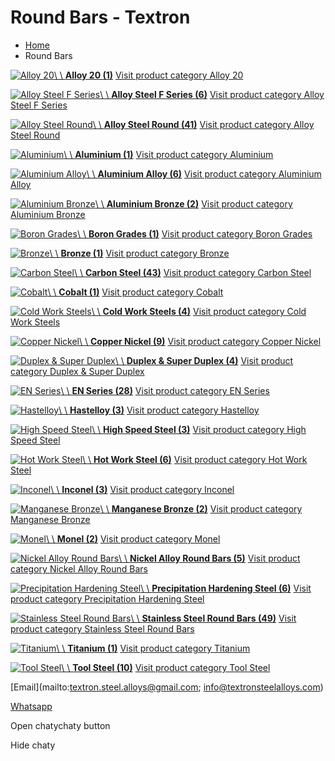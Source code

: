 # Round Bars - Textron

- [Home](https://www.textronsteelalloys.com/)
- Round Bars

[![Alloy 20](https://textronsteelalloys.com/wp-content/uploads/2018/11/round-bar8-300x300.jpg)\\
\\
**Alloy 20 (1)**](https://www.textronsteelalloys.com/product-category/round-bars/alloy-20-round-bars/)
[Visit product category Alloy 20](https://www.textronsteelalloys.com/product-category/round-bars/alloy-20-round-bars/)

[![Alloy Steel F Series](https://textronsteelalloys.com/wp-content/uploads/2018/01/F22-Round-Bar-300x300.jpg)\\
\\
**Alloy Steel F Series (6)**](https://www.textronsteelalloys.com/product-category/round-bars/alloy-steel-f5-f9-f11-f12-f22-f91/)
[Visit product category Alloy Steel F Series](https://www.textronsteelalloys.com/product-category/round-bars/alloy-steel-f5-f9-f11-f12-f22-f91/)

[![Alloy Steel Round](https://textronsteelalloys.com/wp-content/uploads/2018/11/round-bar3-300x300.jpg)\\
\\
**Alloy Steel Round (41)**](https://www.textronsteelalloys.com/product-category/round-bars/alloy-steel-round-bars/)
[Visit product category Alloy Steel Round](https://www.textronsteelalloys.com/product-category/round-bars/alloy-steel-round-bars/)

[![Aluminium](https://textronsteelalloys.com/wp-content/uploads/2018/11/round-bar11-300x300.jpg)\\
\\
**Aluminium (1)**](https://www.textronsteelalloys.com/product-category/round-bars/aluminium/)
[Visit product category Aluminium](https://www.textronsteelalloys.com/product-category/round-bars/aluminium/)

[![Aluminium Alloy](https://textronsteelalloys.com/wp-content/uploads/2018/01/aluminium-alloy-300x300.jpg)\\
\\
**Aluminium Alloy (6)**](https://www.textronsteelalloys.com/product-category/round-bars/aluminium-alloy-round-bar/)
[Visit product category Aluminium Alloy](https://www.textronsteelalloys.com/product-category/round-bars/aluminium-alloy-round-bar/)

[![Aluminium Bronze](https://textronsteelalloys.com/wp-content/uploads/woocommerce-placeholder-300x300.png)\\
\\
**Aluminium Bronze (2)**](https://www.textronsteelalloys.com/product-category/round-bars/aluminium-bronze/)
[Visit product category Aluminium Bronze](https://www.textronsteelalloys.com/product-category/round-bars/aluminium-bronze/)

[![Boron Grades](https://textronsteelalloys.com/wp-content/uploads/woocommerce-placeholder-300x300.png)\\
\\
**Boron Grades (1)**](https://www.textronsteelalloys.com/product-category/round-bars/boron-grades/)
[Visit product category Boron Grades](https://www.textronsteelalloys.com/product-category/round-bars/boron-grades/)

[![Bronze](https://textronsteelalloys.com/wp-content/uploads/2018/11/round-bar10-300x300.jpg)\\
\\
**Bronze (1)**](https://www.textronsteelalloys.com/product-category/round-bars/bronze/)
[Visit product category Bronze](https://www.textronsteelalloys.com/product-category/round-bars/bronze/)

[![Carbon Steel](https://textronsteelalloys.com/wp-content/uploads/2018/11/round-bar2-300x300.jpg)\\
\\
**Carbon Steel (43)**](https://www.textronsteelalloys.com/product-category/round-bars/carbon-steel-round-bars/)
[Visit product category Carbon Steel](https://www.textronsteelalloys.com/product-category/round-bars/carbon-steel-round-bars/)

[![Cobalt](https://textronsteelalloys.com/wp-content/uploads/woocommerce-placeholder-300x300.png)\\
\\
**Cobalt (1)**](https://www.textronsteelalloys.com/product-category/round-bars/cobalt/)
[Visit product category Cobalt](https://www.textronsteelalloys.com/product-category/round-bars/cobalt/)

[![Cold Work Steels](https://textronsteelalloys.com/wp-content/uploads/woocommerce-placeholder-300x300.png)\\
\\
**Cold Work Steels (4)**](https://www.textronsteelalloys.com/product-category/round-bars/cold-work-steels/)
[Visit product category Cold Work Steels](https://www.textronsteelalloys.com/product-category/round-bars/cold-work-steels/)

[![Copper Nickel](https://textronsteelalloys.com/wp-content/uploads/2018/11/round-bar15-300x300.jpg)\\
\\
**Copper Nickel (9)**](https://www.textronsteelalloys.com/product-category/round-bars/copper-nickel-round-bars/)
[Visit product category Copper Nickel](https://www.textronsteelalloys.com/product-category/round-bars/copper-nickel-round-bars/)

[![Duplex & Super Duplex](https://textronsteelalloys.com/wp-content/uploads/2018/11/round-bar13-300x300.jpg)\\
\\
**Duplex & Super Duplex (4)**](https://www.textronsteelalloys.com/product-category/round-bars/duplex-super-duplex-round-bars/)
[Visit product category Duplex & Super Duplex](https://www.textronsteelalloys.com/product-category/round-bars/duplex-super-duplex-round-bars/)

[![EN Series](https://textronsteelalloys.com/wp-content/uploads/2018/01/en-series-rods-rounds-bar-en8-en9-300x300.jpg)\\
\\
**EN Series (28)**](https://www.textronsteelalloys.com/product-category/round-bars/en-series/)
[Visit product category EN Series](https://www.textronsteelalloys.com/product-category/round-bars/en-series/)

[![Hastelloy](https://textronsteelalloys.com/wp-content/uploads/2018/11/round-bar7-300x300.jpg)\\
\\
**Hastelloy (3)**](https://www.textronsteelalloys.com/product-category/round-bars/hastelloy-round-bars/)
[Visit product category Hastelloy](https://www.textronsteelalloys.com/product-category/round-bars/hastelloy-round-bars/)

[![High Speed Steel](https://textronsteelalloys.com/wp-content/uploads/woocommerce-placeholder-300x300.png)\\
\\
**High Speed Steel (3)**](https://www.textronsteelalloys.com/product-category/round-bars/high-speed-steel/)
[Visit product category High Speed Steel](https://www.textronsteelalloys.com/product-category/round-bars/high-speed-steel/)

[![Hot Work Steel](https://textronsteelalloys.com/wp-content/uploads/woocommerce-placeholder-300x300.png)\\
\\
**Hot Work Steel (6)**](https://www.textronsteelalloys.com/product-category/round-bars/hot-work-steel/)
[Visit product category Hot Work Steel](https://www.textronsteelalloys.com/product-category/round-bars/hot-work-steel/)

[![Inconel](https://textronsteelalloys.com/wp-content/uploads/2018/11/round-bar4-300x300.jpg)\\
\\
**Inconel (3)**](https://www.textronsteelalloys.com/product-category/round-bars/inconel-round-bars/)
[Visit product category Inconel](https://www.textronsteelalloys.com/product-category/round-bars/inconel-round-bars/)

[![Manganese Bronze](https://textronsteelalloys.com/wp-content/uploads/2018/01/Manganese-Bronze-300x300.jpg)\\
\\
**Manganese Bronze (2)**](https://www.textronsteelalloys.com/product-category/round-bars/manganese-bronze/)
[Visit product category Manganese Bronze](https://www.textronsteelalloys.com/product-category/round-bars/manganese-bronze/)

[![Monel](https://textronsteelalloys.com/wp-content/uploads/2018/11/round-bar6-300x300.jpg)\\
\\
**Monel (2)**](https://www.textronsteelalloys.com/product-category/round-bars/monel-round-bars/)
[Visit product category Monel](https://www.textronsteelalloys.com/product-category/round-bars/monel-round-bars/)

[![Nickel Alloy Round Bars](https://textronsteelalloys.com/wp-content/uploads/2018/11/round-bar12-300x300.jpg)\\
\\
**Nickel Alloy Round Bars (5)**](https://www.textronsteelalloys.com/product-category/round-bars/nickel-alloy-round-bars/)
[Visit product category Nickel Alloy Round Bars](https://www.textronsteelalloys.com/product-category/round-bars/nickel-alloy-round-bars/)

[![Precipitation Hardening Steel](https://textronsteelalloys.com/wp-content/uploads/2018/01/Precipitation-Hardening-SS-300x300.jpg)\\
\\
**Precipitation Hardening Steel (6)**](https://www.textronsteelalloys.com/product-category/round-bars/precipitation-hardening-stainless-steel/)
[Visit product category Precipitation Hardening Steel](https://www.textronsteelalloys.com/product-category/round-bars/precipitation-hardening-stainless-steel/)

[![Stainless Steel Round Bars](https://textronsteelalloys.com/wp-content/uploads/2018/11/round-bar1-300x300.jpg)\\
\\
**Stainless Steel Round Bars (49)**](https://www.textronsteelalloys.com/product-category/round-bars/stainless-steel-round-bars/)
[Visit product category Stainless Steel Round Bars](https://www.textronsteelalloys.com/product-category/round-bars/stainless-steel-round-bars/)

[![Titanium](https://textronsteelalloys.com/wp-content/uploads/2018/11/round-bar16-300x300.jpg)\\
\\
**Titanium (1)**](https://www.textronsteelalloys.com/product-category/round-bars/titanium-round-bars/)
[Visit product category Titanium](https://www.textronsteelalloys.com/product-category/round-bars/titanium-round-bars/)

[![Tool Steel](https://textronsteelalloys.com/wp-content/uploads/woocommerce-placeholder-300x300.png)\\
\\
**Tool Steel (10)**](https://www.textronsteelalloys.com/product-category/round-bars/tool-steel/)
[Visit product category Tool Steel](https://www.textronsteelalloys.com/product-category/round-bars/tool-steel/)

[Email](mailto:textron.steel.alloys@gmail.com; info@textronsteelalloys.com)

[Whatsapp](https://web.whatsapp.com/send?phone=919967449008&text=)

Open chatychaty button

Hide chaty